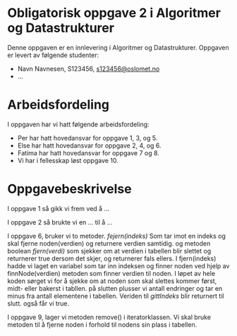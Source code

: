 # Obligatorisk oppgave 2 i Algoritmer og Datastrukturer

Denne oppgaven er en innlevering i Algoritmer og Datastrukturer. 
Oppgaven er levert av følgende studenter:
* Navn Navnesen, S123456, s123456@oslomet.no
* ...

# Arbeidsfordeling

I oppgaven har vi hatt følgende arbeidsfordeling:
* Per har hatt hovedansvar for oppgave 1, 3, og 5. 
* Else har hatt hovedansvar for oppgave 2, 4, og 6. 
* Fatima har hatt hovedansvar for oppgave 7 og 8. 
* Vi har i fellesskap løst oppgave 10. 

# Oppgavebeskrivelse

I oppgave 1 så gikk vi frem ved å ...

I oppgave 2 så brukte vi en ... til å ...

I oppgave 6, bruker vi to metoder. _fejern(indeks)_ Som tar imot en indeks og skal fjerne noden(verdien) og returnere verdien samtidig.
og metoden boolean _fjern(verdi)_ som sjekker om at verdien i tabellen blir slettet og returnerer true dersom det skjer, og returnerer fals ellers.
I fjern(indeks) hadde vi laget en variabel som tar inn indeksen og finner noden ved hjelp av finnNode(verdien) metoden som finner verdien til noden.
I løpet av hele koden sørget vi for å sjekke om at noden som skal slettes kommer først, midt- eller bakerst i tabllen.
på slutten plusser vi antall endringer og tar en minus fra antall elementene i tabellen. Veriden til _gittIndeks_ blir returnert til slutt. også får vi true.

I oppgave 9, lager vi metoden remove() i iteratorklassen. Vi skal bruke metoden til å fjerne noden i forhold til nodens sin plass i tabellen.

